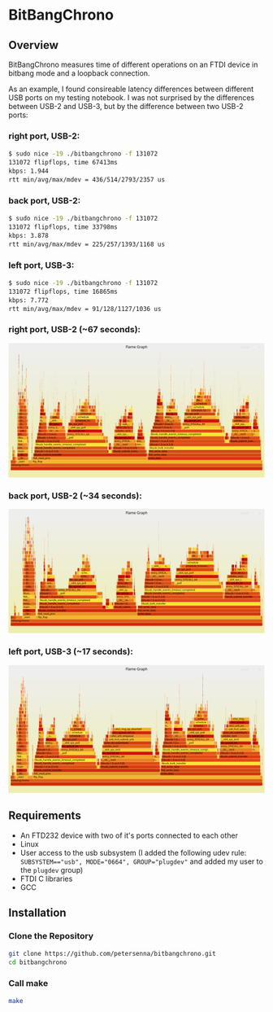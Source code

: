 # BitBangChrono

## Overview
BitBangChrono measures time of different operations on an FTDI device in bitbang mode and a loopback connection.

As an example, I found consireable latency differences between different USB ports on my testing notebook. I was not surprised by the differences between USB-2 and USB-3, but by the difference between two USB-2 ports:

### right port, USB-2:
```bash
$ sudo nice -19 ./bitbangchrono -f 131072
131072 flipflops, time 67413ms
kbps: 1.944
rtt min/avg/max/mdev = 436/514/2793/2357 us
```

### back port, USB-2:
```bash
$ sudo nice -19 ./bitbangchrono -f 131072
131072 flipflops, time 33798ms
kbps: 3.878
rtt min/avg/max/mdev = 225/257/1393/1168 us
```

 ### left port, USB-3:
```bash
$ sudo nice -19 ./bitbangchrono -f 131072
131072 flipflops, time 16865ms
kbps: 7.772
rtt min/avg/max/mdev = 91/128/1127/1036 us
```

### right port, USB-2 (~67 seconds):
![righ port, slow](doc/right_port_usb2.svg)

### back port, USB-2 (~34 seconds):
![back port, normal](doc/back_port_usb2.svg)

### left port, USB-3 (~17 seconds):
![left port, fast](doc/lef_port_usb3.svg)

## Requirements
- An FTD232 device with two of it's ports connected to each other
- Linux
- User access to the usb subsystem (I added the following udev rule: `SUBSYSTEM=="usb", MODE="0664", GROUP="plugdev"` and added my user to the `plugdev` group)
- FTDI C libraries
- GCC

## Installation

### Clone the Repository
```bash
git clone https://github.com/petersenna/bitbangchrono.git
cd bitbangchrono
```

### Call make
```bash
make
```